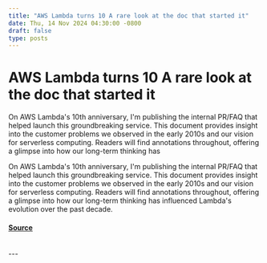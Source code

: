 ```yaml
---
title: "AWS Lambda turns 10 A rare look at the doc that started it"
date: Thu, 14 Nov 2024 04:30:00 -0800
draft: false
type: posts
---
```

# AWS Lambda turns 10 A rare look at the doc that started it





On AWS Lambda's 10th anniversary, I'm publishing the internal PR/FAQ that helped launch this groundbreaking service. This document provides insight into the customer problems we observed in the early 2010s and our vision for serverless computing. Readers will find annotations throughout, offering a glimpse into how our long-term thinking has

On AWS Lambda's 10th anniversary, I'm publishing the internal PR/FAQ that helped launch this groundbreaking service. This document provides insight into the customer problems we observed in the early 2010s and our vision for serverless computing. Readers will find annotations throughout, offering a glimpse into how our long-term thinking has influenced Lambda's evolution over the past decade.

#### [Source](https://www.allthingsdistributed.com/2024/11/aws-lambda-turns-10-a-rare-look-at-the-doc-that-started-it.html?utm_campaign=inbound&utm_source=rss)

<br/>
---
